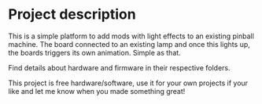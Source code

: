 # Project description

This is a simple platform to add mods with light effects to an existing pinball machine. The board connected to an existing lamp and once this lights up, the boards triggers its own animation. Simple as that.

Find details about hardware and firmware in their respective folders.

This project is free hardware/software, use it for your own projects if your like and let me know when you made something great!
